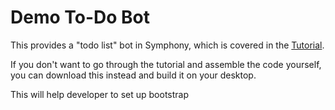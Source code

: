 # Demo To-Do Bot

This provides a "todo list" bot in Symphony, which is covered in the [Tutorial](https://finos.github.io/symphony-java-toolkit/symphony.html).

If you don't want to go through the tutorial and assemble the code yourself, you can download this instead and build it on your desktop.

This will help developer to set up bootstrap


